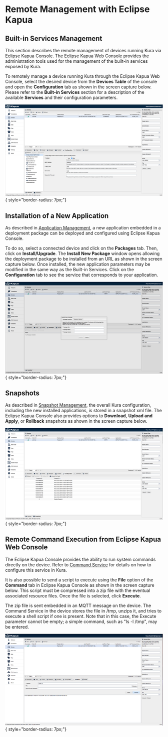 # Remote Management with Eclipse Kapua

## Built-in Services Management

This section describes the remote management of devices running Kura via Eclipse Kapua Console. The Eclipse Kapua Web Console provides the administration tools used for the management of the built-in services exposed by Kura.

To remotely manage a device running Kura through the Eclipse Kapua Web Console, select the desired device from the **Devices Table** of the console and open the **Configuration** tab as shown in the screen capture below. Please refer to the **Built-in Services** section for a description of the available **Services** and their configuration parameters.

![](imgs/KapuaConfiguration.png){ style="border-radius: 7px;"}

## Installation of a New Application

As described in  [Application Management](../application-management), a new application embedded in a deployment package can be deployed and configured using Eclipse Kapua Console.

To do so, select a connected device and click on the **Packages** tab. Then, click on **Install/Upgrade**. The **Install New Package** window opens allowing the deployment package to be installed from an URL as shown in the screen capture below. Once installed, the new application parameters may be modified in the same way as the Built-in Services. Click on the **Configuration** tab to see the service that corresponds to your application.

![](imgs/KapuaPackages.png){ style="border-radius: 7px;"}

## Snapshots

As described in [Snapshot Management](../snapshot-management), the overall Kura configuration, including the new installed applications, is stored in a snapshot xml file. The Eclipse Kapua Console also provides options to **Download**, **Upload and Apply**, or **Rollback** snapshots as shown in the screen capture below.

![](imgs/KapuaSnapshots.png){ style="border-radius: 7px;"}

## Remote Command Execution from Eclipse Kapua Web Console

The Eclipse Kapua Console provides the ability to run system commands directly on the device. Refer to [Command Service](../builtin/command-service) for details on how to configure this service in Kura.

It is also possible to send a script to execute using the **File** option of the **Command** tab in Eclipse Kapua Console as shown in the screen capture below. This script must be compressed into a zip file with the eventual associated resource files. Once the file is selected, click **Execute**.

The zip file is sent embedded in an MQTT message on the device. The Command Service in the device stores the file in /tmp, unzips it, and tries to execute a shell script if one is present. Note that in this case, the Execute parameter cannot be empty; a simple command, such as "ls -l /tmp", may be entered.

![](imgs/KapuaCommand.png){ style="border-radius: 7px;"}
